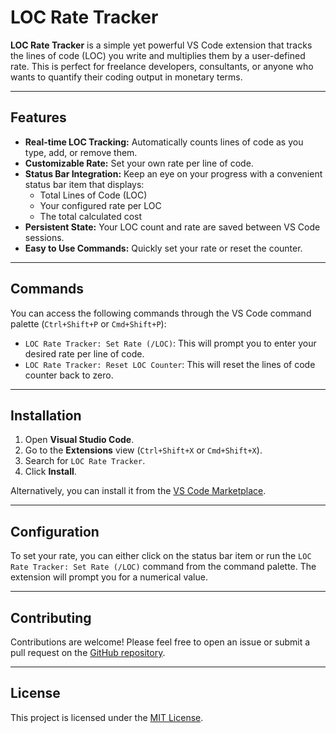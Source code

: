 # LOC Rate Tracker

 <!-- TODO: Replace with actual demo GIF -->

**LOC Rate Tracker** is a simple yet powerful VS Code extension that tracks the lines of code (LOC) you write and multiplies them by a user-defined rate. This is perfect for freelance developers, consultants, or anyone who wants to quantify their coding output in monetary terms.

---

## Features

*   **Real-time LOC Tracking:** Automatically counts lines of code as you type, add, or remove them.
*   **Customizable Rate:** Set your own rate per line of code.
*   **Status Bar Integration:** Keep an eye on your progress with a convenient status bar item that displays:
    *   Total Lines of Code (LOC)
    *   Your configured rate per LOC
    *   The total calculated cost
*   **Persistent State:** Your LOC count and rate are saved between VS Code sessions.
*   **Easy to Use Commands:** Quickly set your rate or reset the counter.

---

## Commands

You can access the following commands through the VS Code command palette (`Ctrl+Shift+P` or `Cmd+Shift+P`):

*   `LOC Rate Tracker: Set Rate (/LOC)`: This will prompt you to enter your desired rate per line of code.
*   `LOC Rate Tracker: Reset LOC Counter`: This will reset the lines of code counter back to zero.

---

## Installation

1.  Open **Visual Studio Code**.
2.  Go to the **Extensions** view (`Ctrl+Shift+X` or `Cmd+Shift+X`).
3.  Search for `LOC Rate Tracker`.
4.  Click **Install**.

Alternatively, you can install it from the [VS Code Marketplace](https://marketplace.visualstudio.com/items?itemName=awakened-sudo.loc-rate-tracker).

---

## Configuration

To set your rate, you can either click on the status bar item or run the `LOC Rate Tracker: Set Rate (/LOC)` command from the command palette. The extension will prompt you for a numerical value.

---

## Contributing

Contributions are welcome! Please feel free to open an issue or submit a pull request on the [GitHub repository](https://github.com/awakened-sudo/loc-rate-tracker).

---

## License

This project is licensed under the [MIT License](LICENSE).
